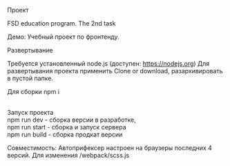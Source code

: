 Проект

FSD education program. The 2nd task

Демо: 
Учебный проект по фронтенду. 

Развертывание

Требуется установленный node.js (доступен: https://nodejs.org)
Для развертывания проекта применить Clone or download, разархивировать в пустой папке.


Для сборки npm i

<br>
Запуск проекта
<br>
npm run dev   - сборка версии в разработке,<br>
npm run start - сборка и запуск сервера<br>
npm run build - сборка продкат версии<br>

Совместимость:
  Автоприфексер настроен на браузеры последних 4 версий. 
  Для изменения /webpack/scss.js